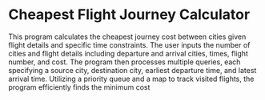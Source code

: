# Cheapest Flight Journey Calculator

This program calculates the cheapest journey cost between cities given flight details and specific time constraints. The user inputs the number of cities and flight details including departure and arrival cities, times, flight number, and cost. The program then processes multiple queries, each specifying a source city, destination city, earliest departure time, and latest arrival time. Utilizing a priority queue and a map to track visited flights, the program efficiently finds the minimum cost
